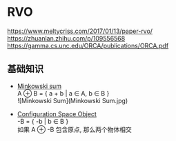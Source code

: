 RVO
=
https://www.meltycriss.com/2017/01/13/paper-rvo/  
https://zhuanlan.zhihu.com/p/109556568  
https://gamma.cs.unc.edu/ORCA/publications/ORCA.pdf  

基础知识  
-
+ [Minkowski sum](https://zhuanlan.zhihu.com/p/426717612#ref_2:%7E:text=%E4%B8%AD%E7%9A%84%E5%9F%BA%E7%A1%80%E6%A6%82%E5%BF%B5-,1.1%20Minkowski%20Sum,-%5B2%5D:~:text=%E4%B8%AD%E7%9A%84%E5%9F%BA%E7%A1%80%E6%A6%82%E5%BF%B5-,1.1%20Minkowski%20Sum,-%5B2%5D)  
  A ⊕ B = { a + b | a ∈ A, b ∈ B }  
  ![Minkowski Sum](Minkowski Sum.jpg)  

+ [Configuration Space Object](https://zhuanlan.zhihu.com/p/426717612#ref_2:%7E:text=%E4%B8%AD%E7%9A%84%E5%9F%BA%E7%A1%80%E6%A6%82%E5%BF%B5-,1.1%20Minkowski%20Sum,-%5B2%5D:~:text=1.2%20Configuration%20Space%20Object)  
  -B = { -b | b ∈ B }   
  如果 A ⊕ -B 包含原点, 那么两个物体相交  
  
  